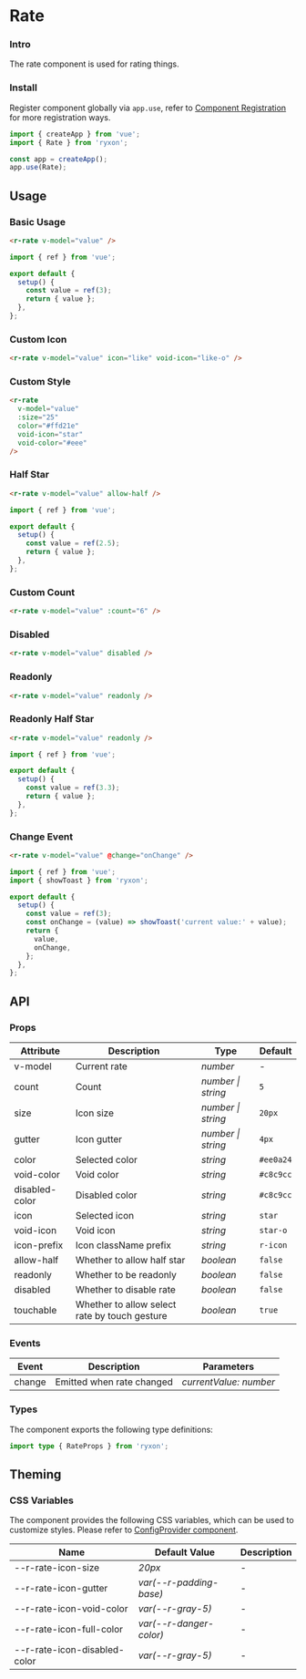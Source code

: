 # Rate

### Intro

The rate component is used for rating things.

### Install

Register component globally via `app.use`, refer to [Component Registration](#/en-US/advanced-usage#zu-jian-zhu-ce) for more registration ways.

```js
import { createApp } from 'vue';
import { Rate } from 'ryxon';

const app = createApp();
app.use(Rate);
```

## Usage

### Basic Usage

```html
<r-rate v-model="value" />
```

```js
import { ref } from 'vue';

export default {
  setup() {
    const value = ref(3);
    return { value };
  },
};
```

### Custom Icon

```html
<r-rate v-model="value" icon="like" void-icon="like-o" />
```

### Custom Style

```html
<r-rate
  v-model="value"
  :size="25"
  color="#ffd21e"
  void-icon="star"
  void-color="#eee"
/>
```

### Half Star

```html
<r-rate v-model="value" allow-half />
```

```js
import { ref } from 'vue';

export default {
  setup() {
    const value = ref(2.5);
    return { value };
  },
};
```

### Custom Count

```html
<r-rate v-model="value" :count="6" />
```

### Disabled

```html
<r-rate v-model="value" disabled />
```

### Readonly

```html
<r-rate v-model="value" readonly />
```

### Readonly Half Star

```html
<r-rate v-model="value" readonly />
```

```js
import { ref } from 'vue';

export default {
  setup() {
    const value = ref(3.3);
    return { value };
  },
};
```

### Change Event

```html
<r-rate v-model="value" @change="onChange" />
```

```javascript
import { ref } from 'vue';
import { showToast } from 'ryxon';

export default {
  setup() {
    const value = ref(3);
    const onChange = (value) => showToast('current value:' + value);
    return {
      value,
      onChange,
    };
  },
};
```

## API

### Props

| Attribute | Description | Type | Default |
| --- | --- | --- | --- |
| v-model | Current rate | _number_ | - |
| count | Count | _number \| string_ | `5` |
| size | Icon size | _number \| string_ | `20px` |
| gutter | Icon gutter | _number \| string_ | `4px` |
| color | Selected color | _string_ | `#ee0a24` |
| void-color | Void color | _string_ | `#c8c9cc` |
| disabled-color | Disabled color | _string_ | `#c8c9cc` |
| icon | Selected icon | _string_ | `star` |
| void-icon | Void icon | _string_ | `star-o` |
| icon-prefix | Icon className prefix | _string_ | `r-icon` |
| allow-half | Whether to allow half star | _boolean_ | `false` |
| readonly | Whether to be readonly | _boolean_ | `false` |
| disabled | Whether to disable rate | _boolean_ | `false` |
| touchable | Whether to allow select rate by touch gesture | _boolean_ | `true` |

### Events

| Event  | Description               | Parameters             |
| ------ | ------------------------- | ---------------------- |
| change | Emitted when rate changed | _currentValue: number_ |

### Types

The component exports the following type definitions:

```ts
import type { RateProps } from 'ryxon';
```

## Theming

### CSS Variables

The component provides the following CSS variables, which can be used to customize styles. Please refer to [ConfigProvider component](#/en-US/config-provider).

| Name                           | Default Value             | Description |
| ------------------------------ | ------------------------- | ----------- |
| --r-rate-icon-size           | _20px_                    | -           |
| --r-rate-icon-gutter         | _var(--r-padding-base)_ | -           |
| --r-rate-icon-void-color     | _var(--r-gray-5)_       | -           |
| --r-rate-icon-full-color     | _var(--r-danger-color)_ | -           |
| --r-rate-icon-disabled-color | _var(--r-gray-5)_       | -           |
